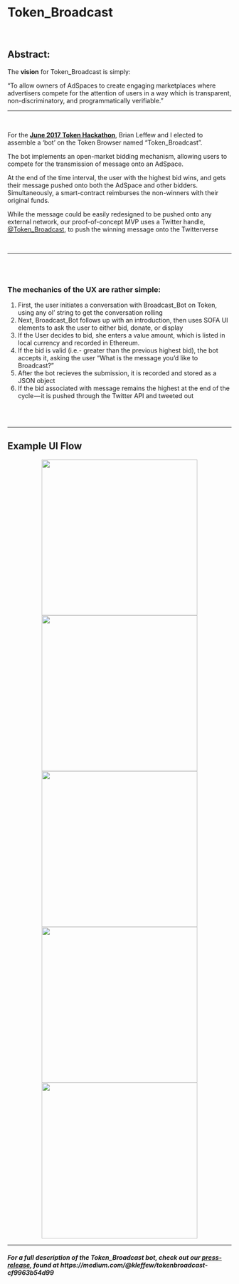 # Token_Broadcast

<br>
<h2>Abstract:</h2>
<p>The <b>vision</b> for Token_Broadcast is simply:</p>
“To allow owners of AdSpaces to create engaging marketplaces where advertisers compete for the attention of users in a way which is transparent, non-discriminatory, and programmatically verifiable.”

---
<br>
<p>For the <b><a href='https://www.tokenbrowser.com/'>June 2017 Token Hackathon</a></b>, Brian Leffew and I elected to assemble a ‘bot’ on the Token Browser named “Token_Broadcast”.</p>
<p>The bot implements an open-market bidding mechanism, allowing users to compete for the transmission of message onto an AdSpace.</p>
<p>At the end of the time interval, the user with the highest bid wins, and gets their message pushed onto both the AdSpace and other bidders. Simultaneously, a smart-contract reimburses the non-winners with their original funds.</p>
<p>While the message could be easily redesigned to be pushed onto any external network, our proof-of-concept MVP uses a Twitter handle, <a href='https://twitter.com/Token_Broadcast'>@Token_Broadcast</a>, to push the winning message onto the Twitterverse</p>
<br>

---

<br>
<br>
<h3>The mechanics of the UX are rather simple:</h3>
<ol>
  <li>First, the user initiates a conversation with Broadcast_Bot on Token, using any ol’ string to get the conversation rolling</li>
  <li>Next, Broadcast_Bot follows up with an introduction, then uses SOFA UI elements to ask the user to either bid, donate, or display</li>
  <li>If the User decides to bid, she enters a value amount, which is listed in local currency and recorded in Ethereum.</li>
  <li>If the bid is valid (i.e.- greater than the previous highest bid), the bot accepts it, asking the user “What is the message you’d like to Broadcast?”</li>
  <li>After the bot recieves the submission, it is recorded and stored as a JSON object</li>
  <li>If the bid associated with message remains the highest at the end of the cycle — it is pushed through the Twitter API and tweeted out</li>
</ol>
<br>
<br>

---

<h2>Example UI Flow</h2>
<p align="center">
  <img src="https://github.com/bleffew99/Token_Broadcast/blob/master/UI%20Flow%20Assets/IMG_3567.PNG" width="350"/>
  <img src="https://github.com/bleffew99/Token_Broadcast/blob/master/UI%20Flow%20Assets/IMG_3578.PNG" width="350"/>
  <img src="https://github.com/bleffew99/Token_Broadcast/blob/master/UI%20Flow%20Assets/IMG_3572.PNG" width="350"/>
  <img src="https://github.com/bleffew99/Token_Broadcast/blob/master/UI%20Flow%20Assets/IMG_3574.PNG" width="350"/>
  <img src="https://github.com/bleffew99/Token_Broadcast/blob/master/UI%20Flow%20Assets/IMG_3577.PNG" width="350"/>
</p>

---

<h5><i>For a full description of the Token_Broadcast bot, check out our <b><a href='https://medium.com/@kleffew/tokenbroadcast-cf9963b54d99'>press-release</a></b>, found at https://medium.com/@kleffew/tokenbroadcast-cf9963b54d99</i></h5>
